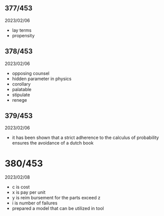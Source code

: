 ## 377/453

2023/02/06

- lay terms
- propensity

## 378/453

2023/02/06

- opposing counsel
- hidden parameter in physics
- corollary
- palatable
- stipulate
- renege

## 379/453

2023/02/06

- it has been shown that a strict adherence to the calculus of probability ensures the avoidance of a dutch book

# 380/453

2023/02/08

- c is cost
- x is pay per unit
- y is reim bursement for the parts exceed z
- i is number of failures
- prepared a model that can be utilized in tool
